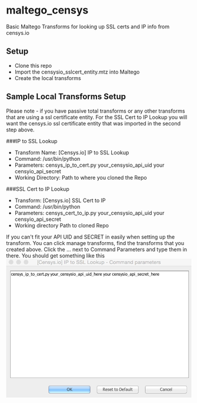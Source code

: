 # maltego_censys
Basic Maltego Transforms for looking up SSL certs and IP info from censys.io

## Setup
* Clone this repo
* Import the censysio_sslcert_entity.mtz into Maltego
* Create the local transforms

## Sample Local Transforms Setup
Please note - if you have passive total transforms or any other transforms that are using a ssl certificate entity. For the SSL Cert to IP Lookup you will want the censys.io ssl certificate entity that was imported in the second step above. 

###IP to SSL Lookup
* Transform Name: [Censys.io] IP to SSL Lookup
* Command: /usr/bin/python
* Parameters: censys_ip_to_cert.py your_censysio_api_uid your censyio_api_secret
* Working Directory: Path to where you cloned the Repo

###SSL Cert to IP Lookup
* Transform: [Censys.io] SSL Cert to IP
* Command: /usr/bin/python
* Parameters: censys_cert_to_ip.py your_censysio_api_uid your censyio_api_secret
* Working directory    Path to cloned Repo

If you can't fit your API UID and SECRET in easily when setting up the transform. You can click manage transforms, find
the transforms that you created above. Click the ... next to Command Parameters and type them in there. You should get something like this ![alt text](docs/images/censys_transform_params.png)
